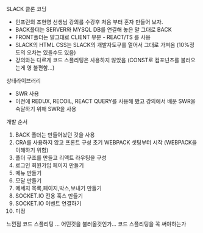 SLACK 클론 코딩

- 인프런의 조현영 선생님 강의를 수강후 처음 부터 혼자 만들어 보자.
- BACK폴더는 SERVER와 MYSQL DB를 연결해 놓은 말 그대로 BACK
- FRONT폴더는 말그대로 CLIENT 부분 - REACT/TS 를 사용
- SLACK의 HTML CSS는 SLACK의 개발자도구를 열어서 그대로 가져옴 (10%정도의 오차는 있을수도 있음)
- 강의와는 다르게 코드 스플리팅은 사용하지 않았음 (CONST로 컴포넌츠를 불러오는게 영 불편함...)

상태라이브러리

- SWR 사용
- 이전에 REDUX, RECOIL, REACT QUERY를 사용해 봤고 강의에서 배운 SWR을 숙달하기 위해 SWR을 사용

개발 순서

1. BACK 폴더는 만들어놨던 것을 사용
2. CRA를 사용하지 않고 프론트 구성 초기 WEBPACK 셋팅부터 시작 (WEBPACK을 이해하기 위함)
3. 폴더 구조를 만들고 리액트 라우팅을 구성
4. 로그인 회원가입 페이지 만들기
5. 메뉴 만들기
6. 모달 만들기
7. 메세지 목록,페이지,박스,보내기 만들기
8. SOCKET.IO 전용 훅스 만들기
9. SOCKET.IO 이벤트 연결하기
10. 미정

느낀점
코드 스플리팅 ... 어떤것을 불러올것인가...
코드 스플리팅을 꼭 써야하는가
